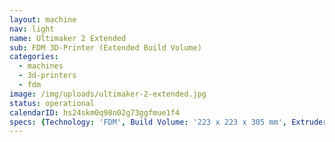 ```yaml
---
layout: machine
nav: light
name: Ultimaker 2 Extended
sub: FDM 3D-Printer (Extended Build Volume)
categories:
  - machines
  - 3d-printers
  - fdm
image: /img/uploads/ultimaker-2-extended.jpg
status: operational
calendarID: hs24skm0q98n02g73ggfmue1f4
specs: {Technology: 'FDM', Build Volume: '223 x 223 x 305 mm', Extruder: 'Single Olsson Block', Resolution: '20 - 200 microns', Materials: 'PLA', File Formats: '.stl .obj', Software: 'Cura'}
---
```

